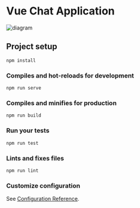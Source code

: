 # Vue Chat Application

![diagram](https://user-images.githubusercontent.com/12603244/81544509-39b35980-93aa-11ea-8744-2e1fcc9808a8.png)

## Project setup
```
npm install
```

### Compiles and hot-reloads for development
```
npm run serve
```

### Compiles and minifies for production
```
npm run build
```

### Run your tests
```
npm run test
```

### Lints and fixes files
```
npm run lint
```

### Customize configuration
See [Configuration Reference](https://cli.vuejs.org/config/).

